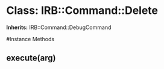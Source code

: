 # Class: IRB::Command::Delete
**Inherits:** IRB::Command::DebugCommand
    




#Instance Methods
## execute(arg) [](#method-i-execute)

